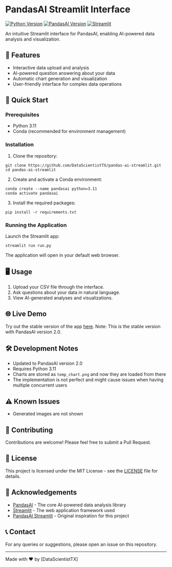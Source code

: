 # PandasAI Streamlit Interface

[![Python Version](https://img.shields.io/badge/python-3.11-blue.svg)](https://www.python.org/downloads/release/python-311/)
[![PandasAI Version](https://img.shields.io/badge/pandasai-2.0-green.svg)](https://github.com/Sinaptik-AI/pandas-ai)
[![Streamlit](https://static.streamlit.io/badges/streamlit_badge_black_white.svg)](https://pandas-ai-gui.streamlit.app)

An intuitive Streamlit interface for PandasAI, enabling AI-powered data analysis and visualization.

## 🌟 Features

- Interactive data upload and analysis
- AI-powered question answering about your data
- Automatic chart generation and visualization
- User-friendly interface for complex data operations

## 🚀 Quick Start

### Prerequisites

- Python 3.11
- Conda (recommended for environment management)

### Installation

1. Clone the repository:

```
git clone https://github.com/DataScientistTX/pandas-ai-streamlit.git
cd pandas-ai-streamlit
```

2. Create and activate a Conda environment:

```
conda create --name pandasai python=3.11
conda activate pandasai
```

3. Install the required packages:

```
pip install -r requirements.txt
```

### Running the Application

Launch the Streamlit app:

```
streamlit run run.py
```

The application will open in your default web browser.

## 🖥️ Usage

1. Upload your CSV file through the interface.
2. Ask questions about your data in natural language.
3. View AI-generated analyses and visualizations.

## 🌐 Live Demo

Try out the stable version of the app [here](https://pandas-ai-gui.streamlit.app).
Note: This is the stable version with PandasAI version 2.0.

## 🛠️ Development Notes

- Updated to PandasAI version 2.0
- Requires Python 3.11
- Charts are stored as `temp_chart.png` and now they are loaded from there
- The implementation is not perfect and might cause issues when having multiple concurrent users

## ⚠️ Known Issues

- Generated images are not shown

## 🤝 Contributing

Contributions are welcome! Please feel free to submit a Pull Request.

## 📜 License

This project is licensed under the MIT License - see the [LICENSE](LICENSE) file for details.

## 🙏 Acknowledgements

- [PandasAI](https://github.com/Sinaptik-AI/pandas-ai) - The core AI-powered data analysis library
- [Streamlit](https://streamlit.io/) - The web application framework used
- [PandasAI Streamlit](https://github.com/straussmaximilian/pandas-ai-streamlit) - Original inspiration for this project

## 📞 Contact

For any queries or suggestions, please open an issue on this repository.

---

Made with ❤️ by [DataScientistTX]